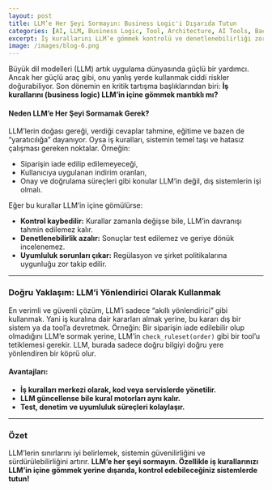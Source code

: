 ```yaml
---
layout: post
title: LLM’e Her Şeyi Sormayın: Business Logic'i Dışarıda Tutun
categories: [AI, LLM, Business Logic, Tool, Architecture, AI Tools, Backend, Prompt Engineering, Governance, System Design]
excerpt: İş kurallarını LLM’e gömmek kontrolü ve denetlenebilirliği zorlaştırır. LLM, sadece yönlendirici olarak kullanılmalı; iş kuralları ise dış sistemlerde, test edilebilir ve sürdürülebilir şekilde yönetilmeli. Bu yazıda, en iyi pratikleri ele alıyoruz.
image: /images/blog-6.png
---
```


Büyük dil modelleri (LLM) artık uygulama dünyasında güçlü bir yardımcı. Ancak her güçlü araç gibi, onu yanlış yerde kullanmak ciddi riskler doğurabiliyor. Son dönemin en kritik tartışma başlıklarından biri: **İş kurallarını (business logic) LLM’in içine gömmek mantıklı mı?**

#### Neden LLM’e Her Şeyi Sormamak Gerek?

LLM’lerin doğası gereği, verdiği cevaplar tahmine, eğitime ve bazen de “yaratıcılığa” dayanıyor. Oysa iş kuralları, sistemin temel taşı ve hatasız çalışması gereken noktalar.
Örneğin:

* Siparişin iade edilip edilemeyeceği,
* Kullanıcıya uygulanan indirim oranları,
* Onay ve doğrulama süreçleri gibi konular LLM’in değil, dış sistemlerin işi olmalı.

Eğer bu kurallar LLM’in içine gömülürse:

* **Kontrol kaybedilir:** Kurallar zamanla değişse bile, LLM’in davranışı tahmin edilemez kalır.
* **Denetlenebilirlik azalır:** Sonuçlar test edilemez ve geriye dönük incelenemez.
* **Uyumluluk sorunları çıkar:** Regülasyon ve şirket politikalarına uygunluğu zor takip edilir.

---

### Doğru Yaklaşım: LLM’i Yönlendirici Olarak Kullanmak

En verimli ve güvenli çözüm, LLM’i sadece “akıllı yönlendirici” gibi kullanmak. Yani iş kuralına dair kararları almak yerine, bu kararı dış bir sistem ya da tool’a devretmek.
Örneğin:
Bir siparişin iade edilebilir olup olmadığını LLM’e sormak yerine, LLM’in `check_ruleset(order)` gibi bir tool’u tetiklemesi gerekir. LLM, burada sadece doğru bilgiyi doğru yere yönlendiren bir köprü olur.

#### Avantajları:

* **İş kuralları merkezi olarak, kod veya servislerde yönetilir.**
* **LLM güncellense bile kural motorları aynı kalır.**
* **Test, denetim ve uyumluluk süreçleri kolaylaşır.**

---

### Özet

LLM’lerin sınırlarını iyi belirlemek, sistemin güvenilirliğini ve sürdürülebilirliğini artırır.
**LLM’e her şeyi sormayın. Özellikle iş kurallarınızı LLM’in içine gömmek yerine dışarıda, kontrol edebileceğiniz sistemlerde tutun!**


